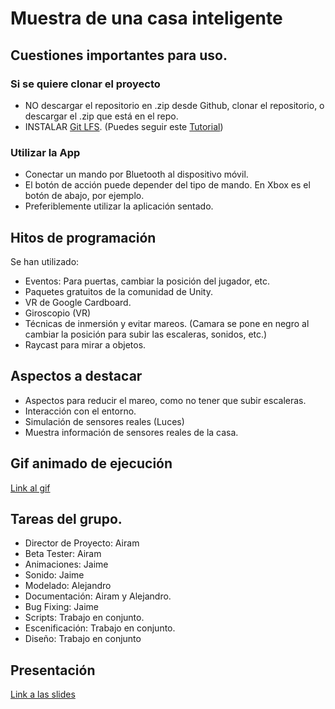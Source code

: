 # Muestra de una casa inteligente

## Cuestiones importantes para uso.

### Si se quiere clonar el proyecto
 * NO descargar el repositorio en .zip desde Github, clonar el repositorio, o descargar el .zip que está en el repo.
 * INSTALAR [Git LFS](https://git-lfs.com/). (Puedes seguir este [Tutorial](https://www.youtube.com/watch?v=j8E9QG-7eOo))
### Utilizar la App
 * Conectar un mando por Bluetooth al dispositivo móvil.
 * El botón de acción puede depender del tipo de mando. En Xbox es el botón de abajo, por ejemplo.
 * Preferiblemente utilizar la aplicación sentado.
 
## Hitos de programación

Se han utilizado:
  * Eventos: Para puertas, cambiar la posición del jugador, etc.
  * Paquetes gratuitos de la comunidad de Unity.
  * VR de Google Cardboard.
  * Giroscopio (VR)
  * Técnicas de inmersión y evitar mareos. (Camara se pone en negro al cambiar la posición para subir las escaleras, sonidos, etc.)
  * Raycast para mirar a objetos.
  
## Aspectos a destacar
  * Aspectos para reducir el mareo, como no tener que subir escaleras.
  * Interacción con el entorno.
  * Simulación de sensores reales (Luces)
  * Muestra información de sensores reales de la casa.

## Gif animado de ejecución

[Link al gif](https://drive.google.com/file/d/1xa0Tgg4G9D4kbDbDot3Hqk01_esCjZO7/view?usp=share_link)

## Tareas del grupo.

  * Director de Proyecto: Airam
  * Beta Tester: Airam
  * Animaciones: Jaime
  * Sonido: Jaime
  * Modelado: Alejandro
  * Documentación: Airam y Alejandro.
  * Bug Fixing: Jaime
  * Scripts: Trabajo en conjunto.
  * Escenificación: Trabajo en conjunto.
  * Diseño: Trabajo en conjunto
  
 ## Presentación
 [Link a las slides](https://docs.google.com/presentation/d/1ydCLV63hbdJo1zcla4vuX_cwhCGqdgyJBK8wBuYP5iQ/edit?usp=sharing)

